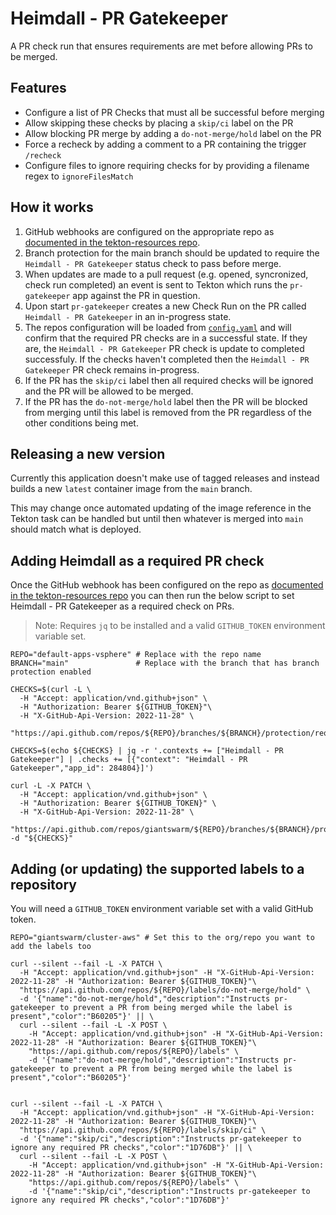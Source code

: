 # Heimdall - PR Gatekeeper

A PR check run that ensures requirements are met before allowing PRs to be merged.

## Features

- Configure a list of PR Checks that must all be successful before merging
- Allow skipping these checks by placing a `skip/ci` label on the PR
- Allow blocking PR merge by adding a `do-not-merge/hold` label on the PR
- Force a recheck by adding a comment to a PR containing the trigger `/recheck`
- Configure files to ignore requiring checks for by providing a filename regex to `ignoreFilesMatch`

## How it works

1. GitHub webhooks are configured on the appropriate repo as [documented in the tekton-resources repo](https://github.com/giantswarm/tekton-resources/blob/main/README.md#repo-setup).
2. Branch protection for the main branch should be updated to require the `Heimdall - PR Gatekeeper` status check to pass before merge.
3. When updates are made to a pull request (e.g. opened, syncronized, check run completed) an event is sent to Tekton which runs the `pr-gatekeeper` app against the PR in question.
4. Upon start `pr-gatekeeper` creates a new Check Run on the PR called `Heimdall - PR Gatekeeper` in an in-progress state.
5. The repos configuration will be loaded from [`config.yaml`](./config.yaml) and will confirm that the required PR checks are in a successful state. If they are, the `Heimdall - PR Gatekeeper` PR check is update to completed successfuly. If the checks haven't completed then the `Heimdall - PR Gatekeeper` PR check remains in-progress.
6. If the PR has the `skip/ci` label then all required checks will be ignored and the PR will be allowed to be merged.
7. If the PR has the `do-not-merge/hold` label then the PR will be blocked from merging until this label is removed from the PR regardless of the other conditions being met.

## Releasing a new version

Currently this application doesn't make use of tagged releases and instead builds a new `latest` container image from the `main` branch.

This may change once automated updating of the image reference in the Tekton task can be handled but until then whatever is merged into `main` should match what is deployed.

## Adding Heimdall as a required PR check

Once the GitHub webhook has been configured on the repo as [documented in the tekton-resources repo](https://github.com/giantswarm/tekton-resources/blob/main/README.md#repo-setup) you can then run the below script to set Heimdall - PR Gatekeeper as a required check on PRs.

> Note: Requires `jq` to be installed and a valid `GITHUB_TOKEN` environment variable set.

```
REPO="default-apps-vsphere" # Replace with the repo name
BRANCH="main"               # Replace with the branch that has branch protection enabled

CHECKS=$(curl -L \
  -H "Accept: application/vnd.github+json" \
  -H "Authorization: Bearer ${GITHUB_TOKEN}"\
  -H "X-GitHub-Api-Version: 2022-11-28" \
  "https://api.github.com/repos/${REPO}/branches/${BRANCH}/protection/required_status_checks")

CHECKS=$(echo ${CHECKS} | jq -r '.contexts += ["Heimdall - PR Gatekeeper"] | .checks += [{"context": "Heimdall - PR Gatekeeper","app_id": 284804}]')

curl -L -X PATCH \
  -H "Accept: application/vnd.github+json" \
  -H "Authorization: Bearer ${GITHUB_TOKEN}" \
  -H "X-GitHub-Api-Version: 2022-11-28" \
  "https://api.github.com/repos/giantswarm/${REPO}/branches/${BRANCH}/protection/required_status_checks" -d "${CHECKS}"
```

## Adding (or updating) the supported labels to a repository

You will need a `GITHUB_TOKEN` environment variable set with a valid GitHub token.

```
REPO="giantswarm/cluster-aws" # Set this to the org/repo you want to add the labels too

curl --silent --fail -L -X PATCH \
  -H "Accept: application/vnd.github+json" -H "X-GitHub-Api-Version: 2022-11-28" -H "Authorization: Bearer ${GITHUB_TOKEN}"\
  "https://api.github.com/repos/${REPO}/labels/do-not-merge/hold" \
  -d '{"name":"do-not-merge/hold","description":"Instructs pr-gatekeeper to prevent a PR from being merged while the label is present","color":"B60205"}' || \
  curl --silent --fail -L -X POST \
    -H "Accept: application/vnd.github+json" -H "X-GitHub-Api-Version: 2022-11-28" -H "Authorization: Bearer ${GITHUB_TOKEN}"\
    "https://api.github.com/repos/${REPO}/labels" \
    -d '{"name":"do-not-merge/hold","description":"Instructs pr-gatekeeper to prevent a PR from being merged while the label is present","color":"B60205"}'


curl --silent --fail -L -X PATCH \
  -H "Accept: application/vnd.github+json" -H "X-GitHub-Api-Version: 2022-11-28" -H "Authorization: Bearer ${GITHUB_TOKEN}"\
  "https://api.github.com/repos/${REPO}/labels/skip/ci" \
  -d '{"name":"skip/ci","description":"Instructs pr-gatekeeper to ignore any required PR checks","color":"1D76DB"}' || \
  curl --silent --fail -L -X POST \
    -H "Accept: application/vnd.github+json" -H "X-GitHub-Api-Version: 2022-11-28" -H "Authorization: Bearer ${GITHUB_TOKEN}"\
    "https://api.github.com/repos/${REPO}/labels" \
    -d '{"name":"skip/ci","description":"Instructs pr-gatekeeper to ignore any required PR checks","color":"1D76DB"}'
```
